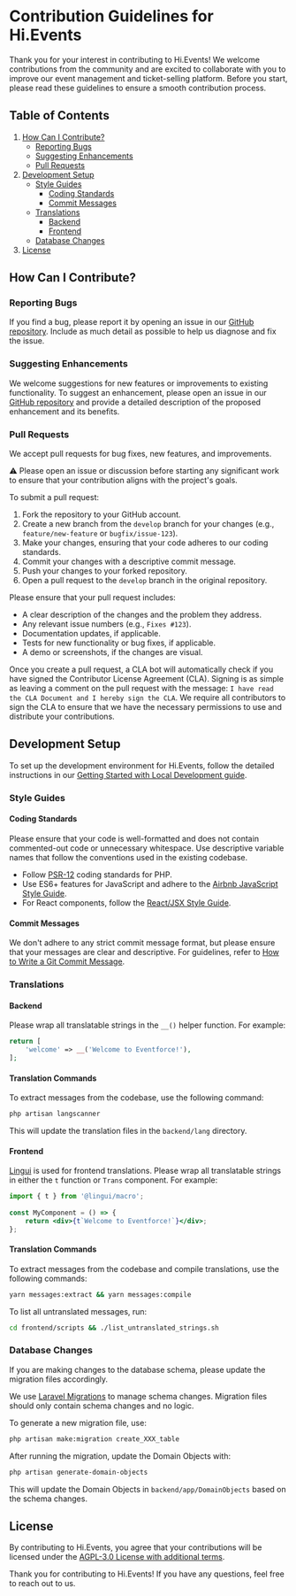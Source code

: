 # Contribution Guidelines for Hi.Events

Thank you for your interest in contributing to Hi.Events! We welcome contributions from the community and are excited to collaborate with you to improve our event management and ticket-selling platform. Before you start, please read these guidelines to ensure a smooth contribution process.

## Table of Contents

1. [How Can I Contribute?](#how-can-i-contribute)
   - [Reporting Bugs](#reporting-bugs)
   - [Suggesting Enhancements](#suggesting-enhancements)
   - [Pull Requests](#pull-requests)
2. [Development Setup](#development-setup)
   - [Style Guides](#style-guides)
      - [Coding Standards](#coding-standards)
      - [Commit Messages](#commit-messages)
   - [Translations](#translations)
      - [Backend](#backend)
      - [Frontend](#frontend)
   - [Database Changes](#database-changes)
3. [License](#license)

## How Can I Contribute?

### Reporting Bugs

If you find a bug, please report it by opening an issue in our [GitHub repository](https://github.com/HiEventsDev/hi.events/issues). Include as much detail as possible to help us diagnose and fix the issue.

### Suggesting Enhancements

We welcome suggestions for new features or improvements to existing functionality. To suggest an enhancement, please open an issue in our [GitHub repository](https://github.com/HiEventsDev/hi.events/issues) and provide a detailed description of the proposed enhancement and its benefits.

### Pull Requests

We accept pull requests for bug fixes, new features, and improvements.

⚠️ Please open an issue or discussion before starting any significant work to ensure that your contribution aligns with the project's goals.

To submit a pull request:

1. Fork the repository to your GitHub account.
2. Create a new branch from the `develop` branch for your changes (e.g., `feature/new-feature` or `bugfix/issue-123`).
3. Make your changes, ensuring that your code adheres to our coding standards.
4. Commit your changes with a descriptive commit message.
5. Push your changes to your forked repository.
6. Open a pull request to the `develop` branch in the original repository.

Please ensure that your pull request includes:

- A clear description of the changes and the problem they address.
- Any relevant issue numbers (e.g., `Fixes #123`).
- Documentation updates, if applicable.
- Tests for new functionality or bug fixes, if applicable.
- A demo or screenshots, if the changes are visual.

Once you create a pull request, a CLA bot will automatically check if you have signed the Contributor License Agreement (CLA). Signing is as simple as leaving a comment on the pull request with the message: `I have read the CLA Document and I hereby sign the CLA`. We require all contributors to sign the CLA to ensure that we have the necessary permissions to use and distribute your contributions.

## Development Setup

To set up the development environment for Hi.Events, follow the detailed instructions in our [Getting Started with Local Development guide](https://hi.events/docs/getting-started/local-development).

### Style Guides

#### Coding Standards

Please ensure that your code is well-formatted and does not contain commented-out code or unnecessary whitespace. Use descriptive variable names that follow the conventions used in the existing codebase.

- Follow [PSR-12](https://www.php-fig.org/psr/psr-12/) coding standards for PHP.
- Use ES6+ features for JavaScript and adhere to the [Airbnb JavaScript Style Guide](https://github.com/airbnb/javascript).
- For React components, follow the [React/JSX Style Guide](https://github.com/airbnb/javascript/tree/master/react).

#### Commit Messages

We don't adhere to any strict commit message format, but please ensure that your messages are clear and descriptive. For guidelines, refer to [How to Write a Git Commit Message](https://chris.beams.io/posts/git-commit/).

### Translations

#### Backend

Please wrap all translatable strings in the `__()` helper function. For example:

```php
return [
    'welcome' => __('Welcome to Eventforce!'),
];
```

#### Translation Commands

To extract messages from the codebase, use the following command:

```bash
php artisan langscanner
```

This will update the translation files in the `backend/lang` directory.

#### Frontend

[Lingui](https://lingui.dev/) is used for frontend translations. Please wrap all translatable strings in either the `t` function or `Trans` component. For example:

```jsx
import { t } from '@lingui/macro';
   
const MyComponent = () => {
    return <div>{t`Welcome to Eventforce!`}</div>;
};
```

#### Translation Commands

To extract messages from the codebase and compile translations, use the following commands:

```bash
yarn messages:extract && yarn messages:compile
```

To list all untranslated messages, run:

```bash
cd frontend/scripts && ./list_untranslated_strings.sh
```

### Database Changes

If you are making changes to the database schema, please update the migration files accordingly.

We use [Laravel Migrations](https://laravel.com/docs/master/migrations) to manage schema changes. Migration files should only contain schema changes and no logic.

To generate a new migration file, use:

```bash
php artisan make:migration create_XXX_table
```

After running the migration, update the Domain Objects with:

```bash  
php artisan generate-domain-objects
```

This will update the Domain Objects in `backend/app/DomainObjects` based on the schema changes.

## License

By contributing to Hi.Events, you agree that your contributions will be licensed under the [AGPL-3.0 License with additional terms](LICENSE).

Thank you for contributing to Hi.Events! If you have any questions, feel free to reach out to us.
